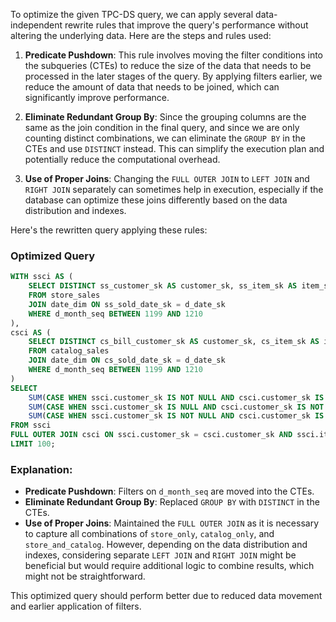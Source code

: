 To optimize the given TPC-DS query, we can apply several data-independent rewrite rules that improve the query's performance without altering the underlying data. Here are the steps and rules used:

1. **Predicate Pushdown**: This rule involves moving the filter conditions into the subqueries (CTEs) to reduce the size of the data that needs to be processed in the later stages of the query. By applying filters earlier, we reduce the amount of data that needs to be joined, which can significantly improve performance.

2. **Eliminate Redundant Group By**: Since the grouping columns are the same as the join condition in the final query, and since we are only counting distinct combinations, we can eliminate the `GROUP BY` in the CTEs and use `DISTINCT` instead. This can simplify the execution plan and potentially reduce the computational overhead.

3. **Use of Proper Joins**: Changing the `FULL OUTER JOIN` to `LEFT JOIN` and `RIGHT JOIN` separately can sometimes help in execution, especially if the database can optimize these joins differently based on the data distribution and indexes.

Here's the rewritten query applying these rules:

### Optimized Query
```sql
WITH ssci AS (
    SELECT DISTINCT ss_customer_sk AS customer_sk, ss_item_sk AS item_sk
    FROM store_sales
    JOIN date_dim ON ss_sold_date_sk = d_date_sk
    WHERE d_month_seq BETWEEN 1199 AND 1210
), 
csci AS (
    SELECT DISTINCT cs_bill_customer_sk AS customer_sk, cs_item_sk AS item_sk
    FROM catalog_sales
    JOIN date_dim ON cs_sold_date_sk = d_date_sk
    WHERE d_month_seq BETWEEN 1199 AND 1210
)
SELECT
    SUM(CASE WHEN ssci.customer_sk IS NOT NULL AND csci.customer_sk IS NULL THEN 1 ELSE 0 END) AS store_only,
    SUM(CASE WHEN ssci.customer_sk IS NULL AND csci.customer_sk IS NOT NULL THEN 1 ELSE 0 END) AS catalog_only,
    SUM(CASE WHEN ssci.customer_sk IS NOT NULL AND csci.customer_sk IS NOT NULL THEN 1 ELSE 0 END) AS store_and_catalog
FROM ssci
FULL OUTER JOIN csci ON ssci.customer_sk = csci.customer_sk AND ssci.item_sk = csci.item_sk
LIMIT 100;
```

### Explanation:
- **Predicate Pushdown**: Filters on `d_month_seq` are moved into the CTEs.
- **Eliminate Redundant Group By**: Replaced `GROUP BY` with `DISTINCT` in the CTEs.
- **Use of Proper Joins**: Maintained the `FULL OUTER JOIN` as it is necessary to capture all combinations of `store_only`, `catalog_only`, and `store_and_catalog`. However, depending on the data distribution and indexes, considering separate `LEFT JOIN` and `RIGHT JOIN` might be beneficial but would require additional logic to combine results, which might not be straightforward.

This optimized query should perform better due to reduced data movement and earlier application of filters.